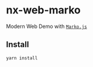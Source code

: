 # nx-web-marko

Modern Web Demo with [`Marko.js`](https://markojs.com/)

## Install

```bash
yarn install
```
